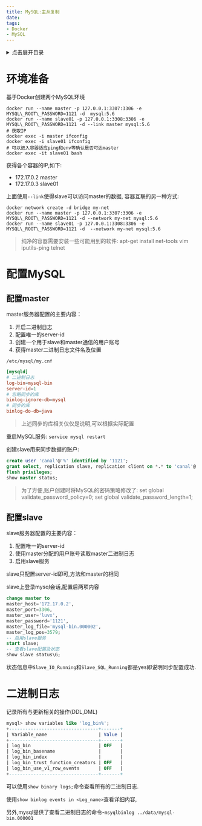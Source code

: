 ```yaml
---
title: MySQL:主从复制
date:
tags:
- Docker
- MySQL
---
```

<details>
<summary>点击展开目录</summary>
<!-- TOC -->

- [环境准备](#环境准备)
- [配置MySQL](#配置mysql)
    - [配置master](#配置master)
    - [配置slave](#配置slave)
- [二进制日志](#二进制日志)

<!-- /TOC -->
</details>

# 环境准备

基于Docker创建两个MySQL环境
```shell
docker run --name master -p 127.0.0.1:3307:3306 -e MYSQL\_ROOT\_PASSWORD=1121 -d  mysql:5.6
docker run --name slave01 -p 127.0.0.1:3308:3306 -e MYSQL\_ROOT\_PASSWORD=1121 -d --link master mysql:5.6
# 获取IP
docker exec -i master ifconfig
docker exec -i slave01 ifconfig
# 可以进入容器适应ping和env等确认是否可达master
docker exec -it slave01 bash
```

获得各个容器的IP,如下:

* 172.17.0.2 master
* 172.17.0.3 slave01


上面使用`--link`使得slave可以访问master的数据,
容器互联的另一种方式:
```shell
docker network create -d bridge my-net
docker run --name master -p 127.0.0.1:3307:3306 -e MYSQL\_ROOT\_PASSWORD=1121 -d --network my-net mysql:5.6
docker run --name slave01 -p 127.0.0.1:3308:3306 -e MYSQL\_ROOT\_PASSWORD=1121 -d  --network my-net mysql:5.6
```

> 纯净的容器需要安装一些可能用到的软件:
> apt-get install net-tools vim iputils-ping telnet

# 配置MySQL

## 配置master

master服务器配置的主要内容：

1. 开启二进制日志
2. 配置唯一的server-id
3. 创建一个用于slave和master通信的用户账号
4. 获得master二进制日志文件名及位置

`/etc/mysql/my.cnf`
```conf
[mysqld]
# 二进制日志
log-bin=mysql-bin
server-id=1
# 忽略同步的库
binlog-ignore-db=mysql
# 同步的库
binlog-do-db=java
```
> 上述同步的库相关仅仅是说明,可以根据实际配置

重启MySQL服务:
`service mysql restart`


创建slave用来同步数据的账户:
```sql
create user 'canal'@'%' identified by '1121';
grant select, replication slave, replication client on *.* to 'canal'@'%';
flush privileges;
show master status;
```

> 为了方便,账户创建时将MySQL的密码策略修改了:
> set global validate_password_policy=0;
> set global validate_password_length=1;

## 配置slave

slave服务器配置的主要内容：

1. 配置唯一的server-id
2. 使用master分配的用户账号读取master二进制日志
3. 启用slave服务

slave只配置server-id即可,方法和master的相同

slave上登录mysql会话,配置后两项内容

```sql
change master to
master_host='172.17.0.2',
master_port=3306,
master_user='luvx',
master_password='1121',
master_log_file='mysql-bin.000002',
master_log_pos=3579;
-- 启用slave服务
start slave;
-- 查看slave配置及状态
show slave status\G;
```

状态信息中`Slave_IO_Running`和`Slave_SQL_Running`都是yes即说明同步配置成功.


# 二进制日志

记录所有与更新相关的操作(DDL,DML)

```sql
mysql> show variables like 'log_bin%';
+---------------------------------+-------+
| Variable_name                   | Value |
+---------------------------------+-------+
| log_bin                         | OFF   |
| log_bin_basename                |       |
| log_bin_index                   |       |
| log_bin_trust_function_creators | OFF   |
| log_bin_use_v1_row_events       | OFF   |
+---------------------------------+-------+
```

可以使用`show binary logs;`命令查看所有的二进制日志.

使用`show binlog events in <Log_name>`查看详细内容,

另外,mysql提供了查看二进制日志的命令-`msyqlbinlog ../data/mysql-bin.000001`

